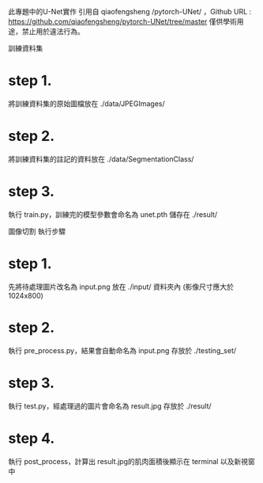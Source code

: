 此專題中的U-Net實作 引用自 qiaofengsheng /pytorch-UNet/ ，Github URL : https://github.com/qiaofengsheng/pytorch-UNet/tree/master
僅供學術用途，禁止用於違法行為。

訓練資料集
# step 1.
將訓練資料集的原始圖檔放在 ./data/JPEGImages/
# step 2.
將訓練資料集的註記的資料放在 ./data/SegmentationClass/
# step 3.
執行 train.py，訓練完的模型參數會命名為 unet.pth 儲存在 ./result/

圖像切割 執行步驟
# step 1.
先將待處理圖片改名為 input.png 放在 ./input/ 資料夾內 (影像尺寸應大於1024x800)
# step 2.
執行 pre_process.py，結果會自動命名為 input.png 存放於 ./testing_set/
# step 3.
執行 test.py，經處理過的圖片會命名為 result.jpg 存放於 ./result/
# step 4.
執行 post_process，計算出 result.jpg的肌肉面積後顯示在 terminal 以及新視窗中
